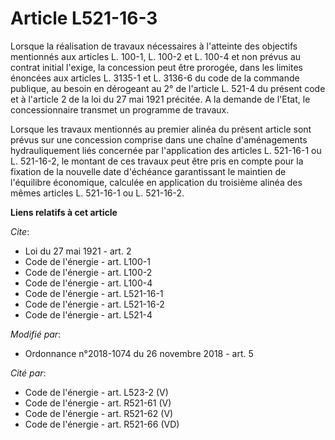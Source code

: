 # Article L521-16-3

Lorsque la réalisation de travaux nécessaires à l'atteinte des objectifs mentionnés aux articles L. 100-1, L. 100-2 et L.
100-4 et non prévus au contrat initial l'exige, la concession peut être prorogée, dans les limites énoncées aux articles L.
3135-1 et L. 3136-6 du code de la commande publique, au besoin en dérogeant au 2° de l'article L. 521-4 du présent code et à
l'article 2 de la loi du 27 mai 1921 précitée. A la demande de l'Etat, le concessionnaire transmet un programme de travaux.

Lorsque les travaux mentionnés au premier alinéa du présent article sont prévus sur une concession comprise dans une chaîne
d'aménagements hydrauliquement liés concernée par l'application des articles L. 521-16-1 ou L. 521-16-2, le montant de ces
travaux peut être pris en compte pour la fixation de la nouvelle date d'échéance garantissant le maintien de l'équilibre
économique, calculée en application du troisième alinéa des mêmes articles L. 521-16-1 ou L. 521-16-2.

**Liens relatifs à cet article**

_Cite_:

  - Loi du 27 mai 1921 - art. 2
  - Code de l'énergie - art. L100-1
  - Code de l'énergie - art. L100-2
  - Code de l'énergie - art. L100-4
  - Code de l'énergie - art. L521-16-1
  - Code de l'énergie - art. L521-16-2
  - Code de l'énergie - art. L521-4

_Modifié par_:

  - Ordonnance n°2018-1074 du 26 novembre 2018 - art. 5

_Cité par_:

  - Code de l'énergie - art. L523-2 (V)
  - Code de l'énergie - art. R521-61 (V)
  - Code de l'énergie - art. R521-62 (V)
  - Code de l'énergie - art. R521-66 (VD)
